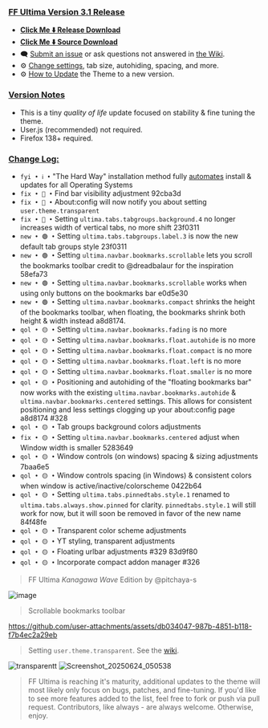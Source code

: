 ### <ins> FF Ultima Version 3.1 Release
- **[Click Me ⬇️ Release Download](https://github.com/soulhotel/FF-ULTIMA/releases/download/3.1/ffultima3.1.zip)**
- **[Click Me ⬇️ Source Download](https://github.com/soulhotel/FF-ULTIMA/archive/refs/heads/main.zip)**
- 🗨️ [Submit an issue](https://github.com/soulhotel/FF-ULTIMA/issues/new/choose) or ask questions not answered in [the Wiki](https://github.com/soulhotel/FF-ULTIMA/wiki).
- ⚙️ [Change settings](https://github.com/soulhotel/FF-ULTIMA/wiki/Settings), tab size, autohiding, spacing, and more.
- ⚙️ [How to Update](https://github.com/soulhotel/FF-ULTIMA/wiki/How-to-Update-the-Theme) the Theme to a new version.
  
### <ins> Version Notes
- This is a tiny *quality of life* update focused on stability & fine tuning the theme.
- User.js (recommended) not required.
- Firefox 138+ required.
<!--
- User.js required. 
- User.js not required.
- User.js (recommended) not required. 
-->

### <ins> Change Log:
- `fyi • ℹ️ •` "The Hard Way" installation method fully [automates](https://github.com/soulhotel/FF-ULTIMA?tab=readme-ov-file#installation) install & updates for all Operating Systems
- `fix • 🔴 •` Find bar visibility adjustment 92cba3d
- `fix • 🔴 •` About:config will now notify you about setting `user.theme.transparent`
- `fix • 🔴 •` Setting `ultima.tabs.tabgroups.background.4` no longer increases width of vertical tabs, no more shift 23f0311
- `new • 🟢 •` Setting `ultima.tabs.tabgroups.label.3` is now the new default tab groups style 23f0311
- `new • 🟢 •` Setting `ultima.navbar.bookmarks.scrollable` lets you scroll the bookmarks toolbar credit to @dreadbalaur for the inspiration 58efa73
- `new • 🟢 •` Setting `ultima.navbar.bookmarks.scrollable` works when using only buttons on the bookmarks bar e0d5e30
- `new • 🟢 •` Setting `ultima.navbar.bookmarks.compact` shrinks the height of the bookmarks toolbar, when floating, the bookmarks shrink both height & width instead a8d8174.
- `qol • 🟡 •` Setting `ultima.navbar.bookmarks.fading` is no more
- `qol • 🟡 •` Setting `ultima.navbar.bookmarks.float.autohide` is no more
- `qol • 🟡 •` Setting `ultima.navbar.bookmarks.float.compact` is no more
- `qol • 🟡 •` Setting `ultima.navbar.bookmarks.float.left` is no more
- `qol • 🟡 •` Setting `ultima.navbar.bookmarks.float.smaller` is no more
- `qol • 🟡 •` Positioning and autohiding of the "floating bookmarks bar" now works with the existing `ultima.navbar.bookmarks.autohide` & `ultima.navbar.bookmarks.centered` settings. This allows for consistent positioning and less settings clogging up your about:config page a8d8174 #328
- `qol • 🟡 •` Tab groups background colors adjustments 
- `fix • 🟡 •` Setting `ultima.navbar.bookmarks.centered` adjust when Window width is smaller 5283649
- `qol • 🟡 •` Window controls (on windows) spacing & sizing adjustments 7baa6e5
- `qol • 🟡 •` Window controls spacing (in Windows) & consistent colors when window is active/inactive/colorscheme 0422b64
- `qol • 🟡 •` Setting `ultima.tabs.pinnedtabs.style.1` renamed to `ultima.tabs.always.show.pinned` for clarity. `pinnedtabs.style.1` will still work for now, but it will soon be removed in favor of the new name 84f48fe
- `qol • 🟡 •` Transparent color scheme adjustments
- `qol • 🟡 •` YT styling, transparent adjustments 
- `qol • 🟡 •` Floating urlbar adjustments #329 83d9f80
- `qol • 🟡 •` Incorporate compact addon manager #326
<!--
`fyi • ℹ️ •`
`fix • 🔴 •` 
`new • 🟢 •` 
`qol • 🟡 •` 
`wip • ℹ️ •` 
-->

> FF Ultima *Kanagawa Wave* Edition by @pitchaya-s

![image](https://github.com/user-attachments/assets/748ab6bb-b2c9-421e-abf7-4a05415eb198)

> Scrollable bookmarks toolbar

https://github.com/user-attachments/assets/db034047-987b-4851-b118-f7b4ec2a29eb

> Setting `user.theme.transparent`. See the [wiki](https://github.com/soulhotel/FF-ULTIMA/wiki/Transparent-Theming).

![transparentt](https://github.com/user-attachments/assets/f78d6606-e194-4b48-a395-145874789575)
![Screenshot_20250624_050538](https://github.com/user-attachments/assets/3be6c64b-338a-4c65-a183-3a0ac16896b5)

> FF Ultima is reaching it's maturity, additional updates to the theme will most likely only focus on bugs, patches, and fine-tuning. If you'd like to see more features added to the list, feel free to fork or push via pull request. Contributors, like always - are always welcome. Otherwise, enjoy.
